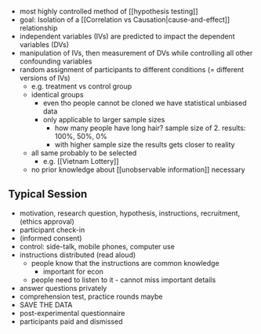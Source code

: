 - most highly controlled method of [[hypothesis testing]]
- goal: Isolation of a [[Correlation vs Causation|cause-and-effect]] relationship
- independent variables (IVs) are predicted to impact the dependent variables (DVs)
- manipulation of IVs, then measurement of DVs while controlling all other confounding variables
- random assignment of participants to different conditions (= different versions of IVs)
	- e.g. treatment vs control group
	- identical groups
		- even tho people cannot be cloned we have statistical unbiased data
		- only applicable to larger sample sizes
			- how many people have long hair? sample size of 2. results: 100%, 50%, 0%
			- with higher sample size the results gets closer to reality
	- all same probably to be selected
		- e.g. [[Vietnam Lottery]]
	- no prior knowledge about [[unobservable information]] necessary

## Typical Session
- motivation, research question, hypothesis, instructions, recruitment, (ethics approval)
- participant check-in
- (informed consent)
- control: side-talk, mobile phones, computer use
- instructions distributed (read aloud)
	- people know that the instructions are common knowledge
		- important for econ
	- people need to listen to it - cannot miss important details
- answer questions privately
- comprehension test, practice rounds maybe
- SAVE THE DATA
- post-experimental questionnaire
- participants paid and dismissed